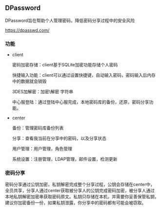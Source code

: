  ## DPassword

DPassword旨在帮助个人管理密码，降低密码分享过程中的安全风险

https://dpasswd.com/

### 功能

- client

  密码加密存储：client基于SQLite加密功能存储个人密码

  快捷输入功能：client可以通过设置快捷键，自动输入密码，密码输入后内存中的数据就会销毁

  3DES加解密：加密\解密 字符串

  中心服登陆：通过登陆中心服完成，本地密码库的备份，还原，密码分享功能。

- center

  备份：管理密码库备份列表

  分享：查看我当前在分享中的密码，以及分享状态

  用户管理：用户管理，角色管理

  系统设置：注册管理，LDAP管理，邮件设置，检测更新



### 密码分享

密码分享通过公钥加密，私钥解密完成整个分享过程，公钥会存储在center中，全员共享，分享人通过center获取被分享人的公钥完成密码加密，被分享人通过本地私钥解密加密串获取密码原文。私钥只存储在本机，并需要你妥善保管私钥，建议你加密备份一份，如果私钥泄露，你分享中的密码都有可能会被窃取。
